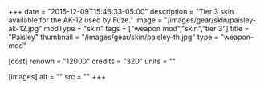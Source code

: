 +++
date = "2015-12-09T15:46:33-05:00"
description = "Tier 3 skin available for the AK-12 used by Fuze."
image = "/images/gear/skin/paisley-ak-12.jpg"
modType = "skin"
tags = ["weapon mod","skin","tier 3"]
title = "Paisley"
thumbnail = "/images/gear/skin/paisley-th.jpg"
type = "weapon-mod"

[cost]
  renown = "12000"
  credits = "320"
  units = ""

[images]
  alt = ""
  src = ""
+++

